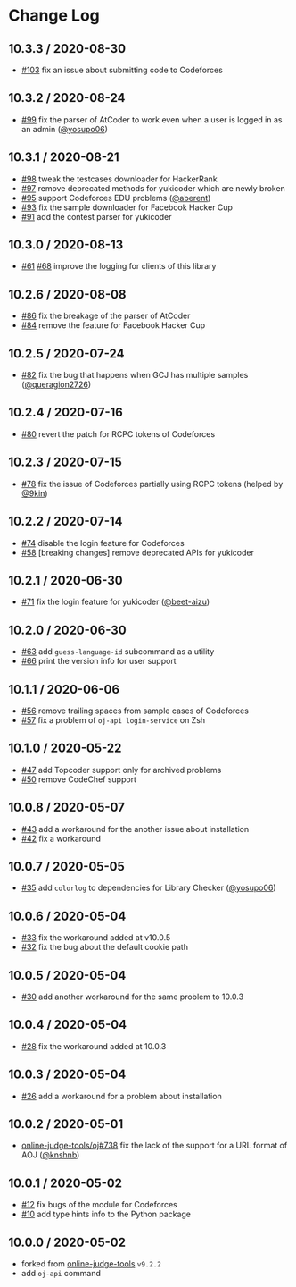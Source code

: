 # Change Log

## 10.3.3 / 2020-08-30

-   [#103](https://github.com/online-judge-tools/api-client/pull/103) fix an issue about submitting code to Codeforces

## 10.3.2 / 2020-08-24

-   [#99](https://github.com/online-judge-tools/api-client/pull/99) fix the parser of AtCoder to work even when a user is logged in as an admin  ([@yosupo06](https://github.com/yosupo06))

## 10.3.1 / 2020-08-21

-   [#98](https://github.com/online-judge-tools/api-client/pull/98) tweak the testcases downloader for HackerRank
-   [#97](https://github.com/online-judge-tools/api-client/pull/97) remove deprecated methods for yukicoder which are newly broken
-   [#95](https://github.com/online-judge-tools/api-client/pull/95) support Codeforces EDU problems  ([@aberent](https://github.com/aberent))
-   [#93](https://github.com/online-judge-tools/api-client/pull/93) fix the sample downloader for Facebook Hacker Cup
-   [#91](https://github.com/online-judge-tools/api-client/pull/91) add the contest parser for yukicoder

## 10.3.0 / 2020-08-13

-   [#61](https://github.com/online-judge-tools/api-client/issues/61) [#68](https://github.com/online-judge-tools/api-client/pull/68) improve the logging for clients of this library

## 10.2.6 / 2020-08-08

-   [#86](https://github.com/online-judge-tools/api-client/issues/86) fix the breakage of the parser of AtCoder
-   [#84](https://github.com/online-judge-tools/api-client/issues/84) remove the feature for Facebook Hacker Cup

## 10.2.5 / 2020-07-24

-   [#82](https://github.com/online-judge-tools/api-client/pull/82) fix the bug that happens when GCJ has multiple samples ([@queragion2726](https://github.com/queragion2726))

## 10.2.4 / 2020-07-16

-   [#80](https://github.com/online-judge-tools/api-client/pull/80) revert the patch for RCPC tokens of Codeforces

## 10.2.3 / 2020-07-15

-   [#78](https://github.com/online-judge-tools/api-client/pull/78) fix the issue of Codeforces partially using RCPC tokens (helped by [@9kin](https://github.com/9kin))

## 10.2.2 / 2020-07-14

-   [#74](https://github.com/online-judge-tools/api-client/pull/74) disable the login feature for Codeforces
-   [#58](https://github.com/online-judge-tools/api-client/pull/58) [breaking changes] remove deprecated APIs for yukicoder

## 10.2.1 / 2020-06-30

-   [#71](https://github.com/online-judge-tools/api-client/pull/71) fix the login feature for yukicoder ([@beet-aizu](https://github.com/beet-aizu))

## 10.2.0 / 2020-06-30

-   [#63](https://github.com/online-judge-tools/api-client/pull/63) add `guess-language-id` subcommand as a utility
-   [#66](https://github.com/online-judge-tools/api-client/pull/66) print the version info for user support

## 10.1.1 / 2020-06-06

-   [#56](https://github.com/online-judge-tools/api-client/pull/56) remove trailing spaces from sample cases of Codeforces
-   [#57](https://github.com/online-judge-tools/api-client/pull/57) fix a problem of `oj-api login-service` on Zsh

## 10.1.0 / 2020-05-22

-   [#47](https://github.com/online-judge-tools/api-client/pull/47) add Topcoder support only for archived problems
-   [#50](https://github.com/online-judge-tools/api-client/pull/50) remove CodeChef support

## 10.0.8 / 2020-05-07

-   [#43](https://github.com/online-judge-tools/api-client/pull/43) add a workaround for the another issue about installation
-   [#42](https://github.com/online-judge-tools/api-client/pull/42) fix a workaround

## 10.0.7 / 2020-05-05

-   [#35](https://github.com/online-judge-tools/api-client/pull/35) add `colorlog` to dependencies for Library Checker ([@yosupo06](https://github.com/yosupo06))

## 10.0.6 / 2020-05-04

-   [#33](https://github.com/online-judge-tools/api-client/pull/33) fix the workaround added at v10.0.5
-   [#32](https://github.com/online-judge-tools/api-client/pull/32) fix the bug about the default cookie path

## 10.0.5 / 2020-05-04

-   [#30](https://github.com/online-judge-tools/api-client/pull/30) add another workaround for the same problem to 10.0.3

## 10.0.4 / 2020-05-04

-   [#28](https://github.com/online-judge-tools/api-client/pull/28) fix the workaround added at 10.0.3

## 10.0.3 / 2020-05-04

-   [#26](https://github.com/online-judge-tools/api-client/pull/26) add a workaround for a problem about installation

## 10.0.2 / 2020-05-01

-   [online-judge-tools/oj#738](https://github.com/online-judge-tools/oj/pull/738) fix the lack of the support for a URL format of AOJ ([@knshnb](https://github.com/knshnb))

## 10.0.1 / 2020-05-02

-   [#12](https://github.com/online-judge-tools/api-client/pull/12) fix bugs of the module for Codeforces
-   [#10](https://github.com/online-judge-tools/api-client/pull/10) add type hints info to the Python package

## 10.0.0 / 2020-05-02

-   forked from [online-judge-tools](https://github.com/kmyk/online-judge-tools) `v9.2.2`
-   add `oj-api` command
